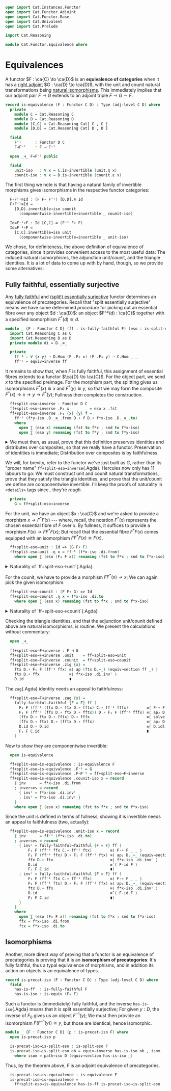 ```agda
open import Cat.Instances.Functor
open import Cat.Functor.Adjoint
open import Cat.Functor.Base
open import Cat.Univalent
open import Cat.Prelude

import Cat.Reasoning

module Cat.Functor.Equivalence where
```

<!--
```agda
private variable
  o h : Level
  C D : Precategory o h
open Functor
open _=>_
```
-->

# Equivalences

A functor $F : \ca{C} \to \ca{D}$ is an **equivalence of categories**
when it has a [right adjoint] $G : \ca{D} \to \ca{D}$, with the unit and
counit natural transformations being [natural isomorphisms]. This
immediately implies that our adjoint pair $F \dashv G$ extends to an
adjoint triple $F \dashv G \dashv F$.

[right adjoint]: Cat.Functor.Adjoint.html
[natural isomorphisms]: Cat.Instances.Functor.html#functor-categories

```agda
record is-equivalence (F : Functor C D) : Type (adj-level C D) where
  private
    module C = Cat.Reasoning C
    module D = Cat.Reasoning D
    module [C,C] = Cat.Reasoning Cat[ C , C ]
    module [D,D] = Cat.Reasoning Cat[ D , D ]

  field
    F⁻¹      : Functor D C
    F⊣F⁻¹    : F ⊣ F⁻¹

  open _⊣_ F⊣F⁻¹ public

  field
    unit-iso   : ∀ x → C.is-invertible (unit.η x)
    counit-iso : ∀ x → D.is-invertible (counit.ε x)
```

The first thing we note is that having a natural family of invertible
morphisms gives isomorphisms in the respective functor categories:

```agda
  F∘F⁻¹≅Id : (F F∘ F⁻¹) [D,D].≅ Id
  F∘F⁻¹≅Id = 
    [D,D].invertible→iso counit 
      (componentwise-invertible→invertible _ counit-iso)

  Id≅F⁻¹∘F : Id [C,C].≅ (F⁻¹ F∘ F)
  Id≅F⁻¹∘F = 
    [C,C].invertible→iso unit
      (componentwise-invertible→invertible _ unit-iso)
```

We chose, for definiteness, the above definition of equivalence of
categories, since it provides convenient access to the most useful data:
The induced natural isomorphisms, the adjunction unit/counit, and the
triangle identities. It _is_ a lot of data to come up with by hand,
though, so we provide some alternatives:

## Fully faithful, essentially surjective

Any [fully faithful][ff] and [(split!) essentially surjective][eso]
functor determines an equivalence of precategories. Recall that "split
essentially surjective" means we have some determined _procedure_ for
picking out an essential fibre over any object $d : \ca{D}$: an object
$F^*(d) : \ca{C}$ together with a specified isomorphism $F^*(d) \cong
d$.

[ff]: Cat.Functor.Base.html#ff-functors
[eso]: Cat.Functor.Base.html#essential-fibres

```agda
module _ {F : Functor C D} (ff : is-fully-faithful F) (eso : is-split-eso F) where
  import Cat.Reasoning C as C
  import Cat.Reasoning D as D
  private module di = D._≅_

  private
    ff⁻¹ : ∀ {x y} → D.Hom (F .F₀ x) (F .F₀ y) → C.Hom _ _
    ff⁻¹ = equiv→inverse ff
```

It remains to show that, when $F$ is fully faithful, this assignment of
essential fibres extends to a functor $\ca{D} \to \ca{C}$. For the
object part, we send $x$ to the specified preimage. For the morphism
part, the splitting gives us isomorphisms $F^*(x) \cong x$ and $F^*(y)
\cong y$, so that we may form the composite $F^*(x) \to x \to y \to
F^*(y)$; Fullness then completes the construction.

```agda
  ff+split-eso→inverse : Functor D C
  ff+split-eso→inverse .F₀ x         = eso x .fst
  ff+split-eso→inverse .F₁ {x} {y} f = 
    ff⁻¹ (f*y-iso .D._≅_.from D.∘ f D.∘ f*x-iso .D._≅_.to)
    where 
      open ∑ (eso x) renaming (fst to f*x ; snd to f*x-iso)
      open ∑ (eso y) renaming (fst to f*y ; snd to f*y-iso)
```

<details>
<summary>
We must then, as usual, prove that this definition preserves identities
and distributes over composites, so that we really have a functor.
Preservation of identities is immediate; Distribution over composites is
by faithfulness.
</summary>

```agda
  ff+split-eso→inverse .F-id {x} = 
    ff⁻¹ (f*x-iso .di.from D.∘ D.id D.∘ f*x-iso .di.to) ≡⟨ ap ff⁻¹ (ap₂ D._∘_ refl (D.idl _)) ⟩
    ff⁻¹ (f*x-iso .di.from D.∘ f*x-iso .di.to)          ≡⟨ ap ff⁻¹ (f*x-iso .di.invʳ) ⟩
    ff⁻¹ D.id                                           ≡˘⟨ ap ff⁻¹ (F-id F) ⟩
    ff⁻¹ (F₁ F C.id)                                    ≡⟨ equiv→retraction ff _ ⟩
    C.id ∎
    where open ∑ (eso x) renaming (fst to f*x ; snd to f*x-iso)

  ff+split-eso→inverse .F-∘ {x} {y} {z} f g = 
    fully-faithful→faithful {F = F} ff (
      F₁ F (ff⁻¹ (ffz D.∘ (f D.∘ g) D.∘ ftx))      ≡⟨ equiv→section ff _ ⟩
      ffz D.∘ (f D.∘ g) D.∘ ftx                    ≡⟨ solve D ⟩
      ffz D.∘ f D.∘ D.id D.∘ g D.∘ ftx             ≡˘⟨ ap (λ x → ffz D.∘ (f D.∘ (x D.∘ (g D.∘ ftx)))) (f*y-iso .di.invˡ) ⟩
      ffz D.∘ f D.∘ (fty D.∘ ffy) D.∘ g D.∘ ftx    ≡⟨ solve D ⟩
      (ffz D.∘ f D.∘ fty) D.∘ (ffy D.∘ g D.∘ ftx)  ≡˘⟨ ap₂ D._∘_ (equiv→section ff _) (equiv→section ff _) ⟩
      F₁ F (ff⁻¹ _) D.∘ F₁ F (ff⁻¹ _)              ≡˘⟨ F-∘ F _ _ ⟩
      F₁ F (ff⁻¹ _ C.∘ ff⁻¹ _)                     ∎
    )
    where
      open ∑ (eso x) renaming (fst to f*x ; snd to f*x-iso)
      open ∑ (eso y) renaming (fst to f*y ; snd to f*y-iso)
      open ∑ (eso z) renaming (fst to f*z ; snd to f*z-iso)

      ffz = f*z-iso .di.from
      ftz = f*z-iso .di.to
      ffy = f*y-iso .di.from
      fty = f*y-iso .di.to
      ffx = f*x-iso .di.from
      ftx = f*x-iso .di.to
```

</details>

We will, for brevity, refer to the functor we've just built as $G$,
rather than its "proper name" `ff+split-eso→inverse`{.Agda}. Hercules
now only has 11 labours to go: We must construct unit and counit natural
transformations, prove that they satisfy the triangle identities, and
prove that the unit/counit we define are componentwise invertible. I'll
keep the proofs of naturality in `<details>` tags since.. they're
_rough_.

```agda
  private
    G = ff+split-eso→inverse
```

For the unit, we have an object $x : \ca{C}$ and we're asked to provide
a morphism $x \to F^*F(x)$ --- where, recall, the notation $F^*(x)$
represents the chosen essential fibre of $F$ over $x$. By fullness, it
suffices to provide a morphism $F(x) \to FF^*F(x)$; But recall that the
essential fibre $F^*F(x)$ comes equipped with an isomorphism $FF^*F(x)
\cong F(x)$.

```agda
  ff+split-eso→unit : Id => (G F∘ F)
  ff+split-eso→unit .η x = ff⁻¹ (f*x-iso .di.from)
    where open ∑ (eso (F₀ F x)) renaming (fst to f*x ; snd to f*x-iso)
```

<details>
<summary> Naturality of `ff+split-eso→unit`{.Agda}. </summary>

```agda
  ff+split-eso→unit .is-natural x y f = 
    fully-faithful→faithful {F = F} ff (
      F₁ F (ff⁻¹ ffy C.∘ f)                                    ≡⟨ F-∘ F _ _ ⟩
      F₁ F (ff⁻¹ ffy) D.∘ F₁ F f                               ≡⟨ ap₂ D._∘_ (equiv→section ff _) refl ⟩
      ffy D.∘ F₁ F f                                           ≡⟨ ap₂ D._∘_ refl (sym (D.idr _) ∙ ap (F₁ F f D.∘_) (sym (f*x-iso .di.invˡ))) ⟩
      ffy D.∘ F₁ F f D.∘ ftx D.∘ ffx                           ≡⟨ solve D ⟩
      (ffy D.∘ F₁ F f D.∘ ftx) D.∘ ffx                         ≡˘⟨ ap₂ D._∘_ (equiv→section ff _) (equiv→section ff _) ⟩
      F₁ F (ff⁻¹ (ffy D.∘ F₁ F f D.∘ ftx)) D.∘ F₁ F (ff⁻¹ ffx) ≡˘⟨ F-∘ F _ _ ⟩
      F₁ F (ff⁻¹ (ffy D.∘ F₁ F f D.∘ ftx) C.∘ ff⁻¹ ffx)        ≡⟨⟩ 
      F₁ F (F₁ (G F∘ F) f C.∘ x→f*x)                           ∎
    )
    where 
      open ∑ (eso (F₀ F x)) renaming (fst to f*x ; snd to f*x-iso)
      open ∑ (eso (F₀ F y)) renaming (fst to f*y ; snd to f*y-iso)

      ffy = f*y-iso .di.from
      fty = f*y-iso .di.to
      ffx = f*x-iso .di.from
      ftx = f*x-iso .di.to

      x→f*x : C.Hom x f*x
      x→f*x = ff⁻¹ (f*x-iso .di.from)

      y→f*y : C.Hom y f*y
      y→f*y = ff⁻¹ (f*y-iso .di.from)
```

</details>

For the counit, we have to provide a morphism $FF^*(x) \to x$; We can
again pick the given isomorphism.

```agda
  ff+split-eso→counit : (F F∘ G) => Id
  ff+split-eso→counit .η x = f*x-iso .di.to
    where open ∑ (eso x) renaming (fst to f*x ; snd to f*x-iso)
```

<details>
<summary> Naturality of `ff+split-eso→counit`{.Agda} </summary>

```agda
  ff+split-eso→counit .is-natural x y f = 
    fty D.∘ F₁ F (ff⁻¹ (ffy D.∘ f D.∘ ftx)) ≡⟨ ap (fty D.∘_) (equiv→section ff _) ⟩
    fty D.∘ ffy D.∘ f D.∘ ftx               ≡⟨ D.cancell (f*y-iso .di.invˡ) ⟩
    f D.∘ ftx                               ∎
    where 
      open ∑ (eso x) renaming (fst to f*x ; snd to f*x-iso)
      open ∑ (eso y) renaming (fst to f*y ; snd to f*y-iso)

      ffy = f*y-iso .di.from
      fty = f*y-iso .di.to
      ftx = f*x-iso .di.to
```

</details>

Checking the triangle identities, and that the adjunction unit/counit
defined above are natural isomorphisms, is routine. We present the
calculations without commentary:

```agda
  open _⊣_
  
  ff+split-eso→F⊣inverse : F ⊣ G
  ff+split-eso→F⊣inverse .unit    = ff+split-eso→unit
  ff+split-eso→F⊣inverse .counit  = ff+split-eso→counit
  ff+split-eso→F⊣inverse .zig {x} = 
    ftx D.∘ F₁ F (ff⁻¹ ffx) ≡⟨ ap (ftx D.∘_) (equiv→section ff _) ⟩
    ftx D.∘ ffx             ≡⟨ f*x-iso .di.invˡ ⟩
    D.id                    ∎
```
<!--
```agda
    where 
      open ∑ (eso (F₀ F x)) renaming (fst to f*x ; snd to f*x-iso)

      ffx = f*x-iso .di.from
      ftx = f*x-iso .di.to
```
-->

The `zag`{.Agda} identity needs an appeal to faithfulness:

```agda
  ff+split-eso→F⊣inverse .zag {x} = 
    fully-faithful→faithful {F = F} ff (
      F₁ F (ff⁻¹ (ffx D.∘ ftx D.∘ fftx) C.∘ ff⁻¹ fffx)        ≡⟨ F-∘ F _ _ ⟩
      F₁ F (ff⁻¹ (ffx D.∘ ftx D.∘ fftx)) D.∘ F₁ F (ff⁻¹ fffx) ≡⟨ ap₂ D._∘_ (equiv→section ff _) (equiv→section ff _) ⟩
      (ffx D.∘ ftx D.∘ fftx) D.∘ fffx                         ≡⟨ solve D ⟩
      (ffx D.∘ ftx) D.∘ (fftx D.∘ fffx)                       ≡⟨ ap₂ D._∘_ (f*x-iso .di.invʳ) (f*f*x-iso .di.invˡ) ⟩
      D.id D.∘ D.id                                           ≡⟨ D.idl _ ∙ sym (F-id F) ⟩
      F₁ F C.id                                               ∎
    )
```

Now to show they are componentwise invertible:

<!--
```agda
    where 
      open ∑ (eso x) renaming (fst to f*x ; snd to f*x-iso)
      open ∑ (eso (F₀ F f*x)) renaming (fst to f*f*x ; snd to f*f*x-iso)

      ffx = f*x-iso .di.from
      ftx = f*x-iso .di.to
      fffx = f*f*x-iso .di.from
      fftx = f*f*x-iso .di.to
```
-->

```agda
  open is-equivalence

  ff+split-eso→is-equivalence : is-equivalence F
  ff+split-eso→is-equivalence .F⁻¹ = G
  ff+split-eso→is-equivalence .F⊣F⁻¹ = ff+split-eso→F⊣inverse
  ff+split-eso→is-equivalence .counit-iso x = record 
    { inv      = f*x-iso .di.from 
    ; inverses = record 
      { invˡ = f*x-iso .di.invˡ 
      ; invʳ = f*x-iso .di.invʳ } 
    }
    where open ∑ (eso x) renaming (fst to f*x ; snd to f*x-iso)
```

Since the unit is defined in terms of fullness, showing it is invertible
needs an appeal to faithfulness (two, actually):

```agda
  ff+split-eso→is-equivalence .unit-iso x = record 
    { inv      = ff⁻¹ (f*x-iso .di.to) 
    ; inverses = record 
      { invˡ = fully-faithful→faithful {F = F} ff (
          F₁ F (ff⁻¹ ffx C.∘ ff⁻¹ ftx)        ≡⟨ F-∘ F _ _ ⟩
          F₁ F (ff⁻¹ ffx) D.∘ F₁ F (ff⁻¹ ftx) ≡⟨ ap₂ D._∘_ (equiv→section ff _) (equiv→section ff _) ⟩
          ffx D.∘ ftx                         ≡⟨ f*x-iso .di.invʳ ⟩
          D.id                                ≡˘⟨ F-id F ⟩
          F₁ F C.id                           ∎)
      ; invʳ = fully-faithful→faithful {F = F} ff (
          F₁ F (ff⁻¹ ftx C.∘ ff⁻¹ ffx)        ≡⟨ F-∘ F _ _ ⟩
          F₁ F (ff⁻¹ ftx) D.∘ F₁ F (ff⁻¹ ffx) ≡⟨ ap₂ D._∘_ (equiv→section ff _) (equiv→section ff _) ⟩
          ftx D.∘ ffx                         ≡⟨ f*x-iso .di.invˡ ⟩
          D.id                                ≡˘⟨ F-id F ⟩
          F₁ F C.id                           ∎) 
      } 
    }
    where 
      open ∑ (eso (F₀ F x)) renaming (fst to f*x ; snd to f*x-iso)
      ffx = f*x-iso .di.from
      ftx = f*x-iso .di.to
```

## Isomorphisms

Another, more direct way of proving that a functor is an equivalence of
precategories is proving that it is an **isomorphism of precategories**:
It's fully faithful, thus a typal equivalence of morphisms, and in
addition its action on objects is an equivalence of types.

```agda
record is-precat-iso (F : Functor C D) : Type (adj-level C D) where
  field
    has-is-ff  : is-fully-faithful F
    has-is-iso : is-equiv (F₀ F)
```

Such a functor is (immediately) fully faithful, and the inverse
`has-is-iso`{.Agda} means that it is split essentially surjective; For
given $y : D$, the inverse of $F_0$ gives us an object $F^{-1}(y)$; We must
then provide an isomorphism $F(F^{-1}(y)) \cong y$, but those are
identical, hence isomorphic.

```agda
module _ {F : Functor C D} (p : is-precat-iso F) where
  open is-precat-iso p

  is-precat-iso→is-split-eso : is-split-eso F
  is-precat-iso→is-split-eso ob = equiv→inverse has-is-iso ob , isom
    where isom = path→iso D (equiv→section has-is-iso _)
```

Thus, by the theorem above, $F$ is an adjoint equivalence of
precategories.

```agda
  is-precat-iso→is-equivalence : is-equivalence F
  is-precat-iso→is-equivalence = 
    ff+split-eso→is-equivalence has-is-ff is-precat-iso→is-split-eso
```
